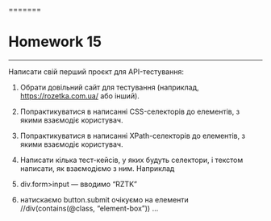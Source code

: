 =======
# Homework 15
____
Написати свій перший проєкт для API-тестування:

1. Обрати довільний сайт для тестування (наприклад, https://rozetka.com.ua/ або інший).

2. Попрактикуватися в написанні CSS-селекторів до елементів, з якими взаємодіє користувач.

3. Попрактикуватися в написанні XPath-селекторів до елементів, з якими взаємодіє користувач.

4. Написати кілька тест-кейсів, у яких будуть селектори, і текстом написати, як взаємодіємо з ним.
Наприклад
1. div.form>input — вводимо “RZTK”
2. натискаємо button.submit
очікуємо на елементи //div(contains(@class, “element-box”))
…
